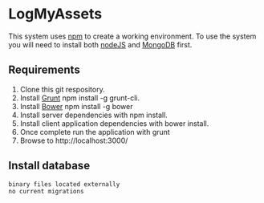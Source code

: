 LogMyAssets
===========

This system uses [npm](https://www.npmjs.com/) to create a working environment.
To use the system you will need to install both [nodeJS](https://nodejs.org/en/) and [MongoDB](https://www.mongodb.com/download-center#community) first.

Requirements
--------------


1. Clone this git respository.
2. Install [Grunt](http://gruntjs.com/) npm install -g grunt-cli.
3. Install [Bower](https://bower.io/) npm install -g bower
4. Install server dependencies with npm install.
5. Install client application dependencies with bower install.
6. Once complete run the application with grunt
7. Browse to http://localhost:3000/




Install database
-------------------------------

    binary files located externally
    no current migrations




